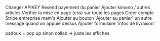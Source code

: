 Changer APIKEY Resend
payement du panier
Ajouter kimono / autres articles
Verifier la mise en page (css) sur toute les pages
Creer compte Stripe entreprise mam's
Ajouter au bouton 'Ajouter au panier' un autre message quand on appuie dessus
Ajouter formulaire 'infos de livraison'

padouk = pop up sinon collab => juste les affiches
